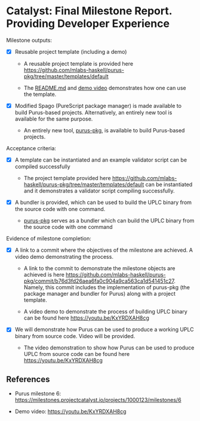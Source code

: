 # Catalyst: Final Milestone Report. Providing Developer Experience

Milestone outputs:

- [x] Reusable project template (including a demo)

  - A reusable project template is provided here <https://github.com/mlabs-haskell/purus-pkg/tree/master/templates/default>

  - The
    [README.md](https://github.com/mlabs-haskell/purus-pkg/blob/master/README.md)
    and [demo video](https://youtu.be/KxYRDXAH8cg) demonstrates how one can use the template.

- [x] Modified Spago (PureScript package manager) is made available to build Purus-based projects. Alternatively, an entirely new tool is available for the same purpose.

  - An entirely new tool,
    [purus-pkg](https://github.com/mlabs-haskell/purus-pkg/tree/master), is
    available to build Purus-based projects.

Acceptance criteria:

- [x] A template can be instantiated and an example validator script can be compiled successfully

  - The project template provided here
    <https://github.com/mlabs-haskell/purus-pkg/tree/master/templates/default>
    can be instantiated and it demonstrates a validator script compiling
    successfully.

- [x] A bundler is provided, which can be used to build the UPLC binary from the source code with one command.

  - [purus-pkg](https://github.com/mlabs-haskell/purus-pkg/tree/master) serves
    as a bundler which can build the UPLC binary from the source code with one
    command

Evidence of milestone completion:

- [x] A link to a commit where the objectives of the milestone are achieved. A
  video demo demonstrating the process.

  - A link to the commit to demonstrate the milestone objects are achieved is
    here
    <https://github.com/mlabs-haskell/purus-pkg/commit/b76d3fd26aea6fa0c904a9ca563ca1d541451c27>.
    Namely, this commit includes the implementation of purus-pkg (the package
    manager and bundler for Purus) along with a project template.

  - A video demo to demonstrate the process of building UPLC binary can be found here <https://youtu.be/KxYRDXAH8cg>

- [x] We will demonstrate how Purus can be used to produce a working UPLC
  binary from source code. Video will be provided.

  - The video demonstration to show how Purus can be used to produce UPLC from
    source code can be found here <https://youtu.be/KxYRDXAH8cg>

## References

- Purus milestone 6: <https://milestones.projectcatalyst.io/projects/1000123/milestones/6>

- Demo video: <https://youtu.be/KxYRDXAH8cg>

